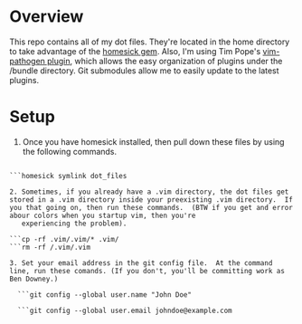 # Overview
This repo contains all of my dot files.  They're located in the home directory to take advantage of the [homesick gem](https://github.com/technicalpickles/homesick).
Also, I'm using Tim Pope's [vim-pathogen plugin](http://github.com/tpope/vim-pathogen), which allows the easy organization of plugins under the /bundle directory.  Git submodules allow me to easily update to the latest plugins.

# Setup
1. Once you have homesick installed, then pull down these files by using the following commands.

```homesick clone  git@github.com:bnd5k/dot_files.git.

```homesick symlink dot_files

2. Sometimes, if you already have a .vim directory, the dot files get stored in a .vim directory inside your preexisting .vim directory.  If you that going on, then run these commands.  (BTW if you get and error abour colors when you startup vim, then you're
   experiencing the problem).

```cp -rf .vim/.vim/* .vim/
```rm -rf /.vim/.vim

3. Set your email address in the git config file.  At the command line, run these comands. (If you don't, you'll be committing work as Ben Downey.)

  ```git config --global user.name "John Doe"

  ```git config --global user.email johndoe@example.com


